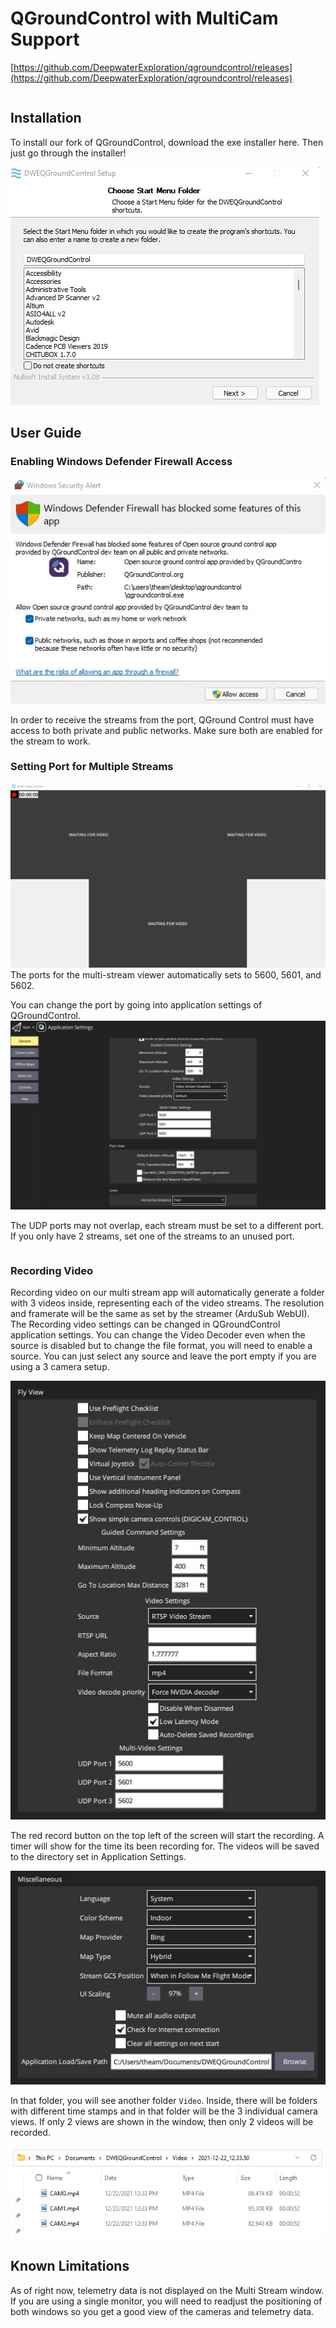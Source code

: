 # QGroundControl with MultiCam Support

[https://github.com/DeepwaterExploration/qgroundcontrol/releases](https://github.com/DeepwaterExploration/qgroundcontrol/releases)

```{note} DWE QGroundControl is no longer in beta as of December 22nd
```

## Installation

To install our fork of QGroundControl, download the exe installer here. Then just go through the installer!

![DWE QGround Control Installer](../img/DweQGroundInstaller.jpg)

## User Guide
### Enabling Windows Defender Firewall Access
![DWE QGround Control Installer](../img/qgroundfirewall.jpg)

In order to receive the streams from the port, QGround Control must have access to both private and public networks. Make sure both are enabled for the stream to work.

### Setting Port for Multiple Streams
![DWE QGround Control Installer](../img/DweQGroundStream.jpg)
The ports for the multi-stream viewer automatically sets to 5600, 5601, and 5602. 

You can change the port by going into application settings of QGroundControl.
![DWE QGround Control Installer](../img/DweQGroundPorts.jpg)

The UDP ports may not overlap, each stream must be set to a different port. If you only have 2 streams, set one of the streams to an unused port.

```{note} You can still use the normal video stream which would allow you to have 4 camera views maximum. This is ideal for 2 monitor setups where you can have the DWEQGroundControl window on one monitor and the Multi-Video Context window on another. You will need 4 unused USB ports on the RPi to stream 4 cameras from it.
```

### Recording Video 
Recording video on our multi stream app will automatically generate a folder with 3 videos inside, representing each of the video streams. The resolution and framerate will be the same as set by the streamer (ArduSub WebUI). The Recording video settings can be changed in QGroundControl application settings. You can change the Video Decoder even when the source is disabled but to change the file format, you will need to enable a source. You can just select any source and leave the port empty if you are using a 3 camera setup. 

![DWE QGround Control Installer](../img/DweQGroundRecording.jpg)

The red record button on the top left of the screen will start the recording. A timer will show for the time its been recording for. The videos will be saved to the directory set in Application Settings.

![DWE QGround Control Installer](../img/DweQGroundFolder.jpg)

In that folder, you will see another folder `Video`. Inside, there will be folders with different time stamps and in that folder will be the 3 individual camera views. If only 2 views are shown in the window, then only 2 videos will be recorded. 

![DWE QGround Control Installer](../img/DweQGroundFolderSaved.jpg)

## Known Limitations
As of right now, telemetry data is not displayed on the Multi Stream window. If you are using a single monitor, you will need to readjust the positioning of both windows so you get a good view of the cameras and telemetry data. 
